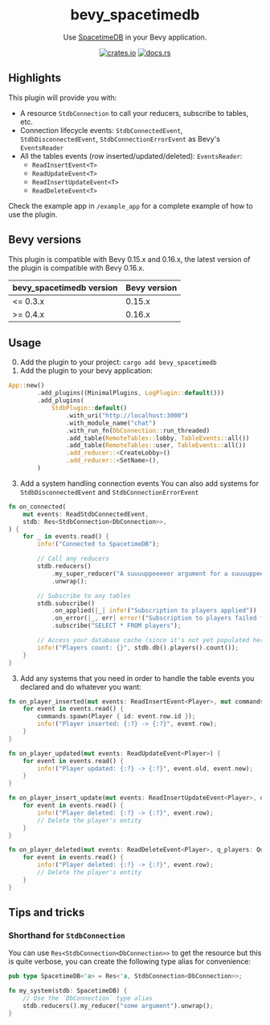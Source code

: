 <div align="center">

# bevy_spacetimedb

Use [SpacetimeDB](https://spacetimedb.com) in your Bevy application.

[![crates.io](https://img.shields.io/crates/v/bevy_spacetimedb)](https://crates.io/crates/bevy_spacetimedb)
[![docs.rs](https://docs.rs/bevy_spacetimedb/badge.svg)](https://docs.rs/bevy_spacetimedb)

</div>

## Highlights

This plugin will provide you with:

- A resource `StdbConnection` to call your reducers, subscribe to tables, etc.
- Connection lifecycle events: `StdbConnectedEvent`, `StdbDisconnectedEvent`, `StdbConnectionErrorEvent` as Bevy's `EventsReader`
- All the tables events (row inserted/updated/deleted): `EventsReader`:
  - `ReadInsertEvent<T>`
  - `ReadUpdateEvent<T>`
  - `ReadInsertUpdateEvent<T>`
  - `ReadDeleteEvent<T>`

Check the example app in `/example_app` for a complete example of how to use the plugin.

## Bevy versions

This plugin is compatible with Bevy 0.15.x and 0.16.x, the latest version of the plugin is compatible with Bevy 0.16.x.

| bevy_spacetimedb version | Bevy version |
| ------------------------ | ------------ |
| <= 0.3.x                 | 0.15.x       |
| >= 0.4.x                 | 0.16.x       |

## Usage

0. Add the plugin to your project: `cargo add bevy_spacetimedb`
1. Add the plugin to your bevy application:

```rust
App::new()
        .add_plugins((MinimalPlugins, LogPlugin::default()))
        .add_plugins(
            StdbPlugin::default()
                .with_uri("http://localhost:3000")
                .with_module_name("chat")
                .with_run_fn(DbConnection::run_threaded)
                .add_table(RemoteTables::lobby, TableEvents::all())
                .add_table(RemoteTables::user, TableEvents::all())
                .add_reducer::<CreateLobby>()
                .add_reducer::<SetName>(),
        )
```

3. Add a system handling connection events
   You can also add systems for `StdbDisconnectedEvent` and `StdbConnectionErrorEvent`

```rust
fn on_connected(
    mut events: ReadStdbConnectedEvent,
    stdb: Res<StdbConnection<DbConnection>>,
) {
    for _ in events.read() {
        info!("Connected to SpacetimeDB");

        // Call any reducers
        stdb.reducers()
            .my_super_reducer("A suuuuppeeeeer argument for a suuuuppeeeeer reducer")
            .unwrap();

        // Subscribe to any tables
        stdb.subscribe()
            .on_applied(|_| info!("Subscription to players applied"))
            .on_error(|_, err| error!("Subscription to players failed for: {}", err))
            .subscribe("SELECT * FROM players");

        // Access your database cache (since it's not yet populated here this line might return 0)
        info!("Players count: {}", stdb.db().players().count());
    }
}
```

3. Add any systems that you need in order to handle the table events you
   declared and do whatever you want:

```rust
fn on_player_inserted(mut events: ReadInsertEvent<Player>, mut commands: Commands) {
    for event in events.read() {
        commands.spawn(Player { id: event.row.id });
        info!("Player inserted: {:?} -> {:?}", event.row);
    }
}

fn on_player_updated(mut events: ReadUpdateEvent<Player>) {
    for event in events.read() {
        info!("Player updated: {:?} -> {:?}", event.old, event.new);
    }
}

fn on_player_insert_update(mut events: ReadInsertUpdateEvent<Player>, q_players: Query<Entity, Player>) {
    for event in events.read() {
        info!("Player deleted: {:?} -> {:?}", event.row);
        // Delete the player's entity
    }
}

fn on_player_deleted(mut events: ReadDeleteEvent<Player>, q_players: Query<Entity, Player>) {
    for event in events.read() {
        info!("Player deleted: {:?} -> {:?}", event.row);
        // Delete the player's entity
    }
}
```

## Tips and tricks

### Shorthand for `StdbConnection`

You can use `Res<StdbConnection<DbConnection>>` to get the resource but this is
quite verbose, you can create the following type alias for convenience:

```rust
pub type SpacetimeDB<'a> = Res<'a, StdbConnection<DbConnection>>;

fn my_system(stdb: SpacetimeDB) {
    // Use the `DbConnection` type alias
    stdb.reducers().my_reducer("some argument").unwrap();
}
```
